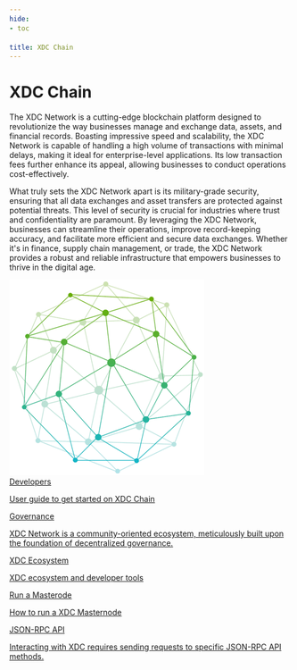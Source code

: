 ```yaml
---
hide:
- toc

title: XDC Chain
---
```


<style>
   .md-source-file, .md-content__button.md-icon {
      display: none;
   }
</style>

<div class="section-head">
    <div class="left">
        <h1>XDC Chain</h1>
        <p>The XDC Network is a cutting-edge blockchain platform designed to revolutionize the way businesses manage and exchange data, assets, and financial records. Boasting impressive speed and scalability, the XDC Network is capable of handling a high volume of transactions with minimal delays, making it ideal for enterprise-level applications. Its low transaction fees further enhance its appeal, allowing businesses to conduct operations cost-effectively.</p>

<p>What truly sets the XDC Network apart is its military-grade security, ensuring that all data exchanges and asset transfers are protected against potential threats. This level of security is crucial for industries where trust and confidentiality are paramount. By leveraging the XDC Network, businesses can streamline their operations, improve record-keeping accuracy, and facilitate more efficient and secure data exchanges. Whether it's in finance, supply chain management, or trade, the XDC Network provides a robust and reliable infrastructure that empowers businesses to thrive in the digital age.</p>
    </div>
    <div class="image">
        <img src="img/xdc-net.png" alt="XDC Chain" loading="lazy">
    </div>
</div>



<div class="section-body">
    <!-- <a href="./developers/quick-guide" class="grid-item"> -->
    <a href="./developers/quick-guide" class="grid-item">
        <div>Developers</div>
        <p>User guide to get started on XDC Chain</p>
    </a>
    <!-- <a href="./#" class="grid-item">
        <div>Staking</div>
        <p>XDC Node operates on a Delegated Proof-of-Staked (XDPoS) blockchain</p>
    </a> -->
    <a href="./governance/overview" class="grid-item">
        <div>Governance</div>
        <p>XDC Network is a community-oriented ecosystem, meticulously built upon the foundation of decentralized governance.</p>
    </a>
    <!-- <a href="./#" >
        <div>Validator</div>
        <p>Validators secure the network based on the XDPoS consensus algorithm.</p>
    </a> -->
    <!-- <a href="./#">
        <div>Slashing</div>
        <p>Slashing is a component of on-chain governance that penalizes malicious or negative actions. </p>
    </a> -->
    <a href="https://xinfin.org/ecosystem-dapps">
        <div>XDC Ecosystem</div>
        <p>XDC ecosystem and developer tools</p>
    </a>
    <a href="./developers/node_operators/masternode">
        <div>Run a Masterode</div>
        <p>How to run a XDC Masternode</p>
    </a>
    <a href="./#">
        <div>JSON-RPC API</div>
        <p>Interacting with XDC requires sending requests to specific JSON-RPC API methods.</p>
    </a>
</div>
